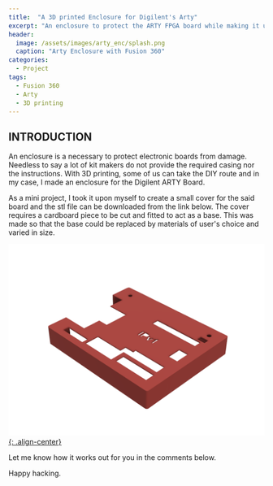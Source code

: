 ```yaml
---
title:  "A 3D printed Enclosure for Digilent's Arty"
excerpt: "An enclosure to protect the ARTY FPGA board while making it useful."
header:
  image: /assets/images/arty_enc/splash.png
  caption: "Arty Enclosure with Fusion 360"
categories:
  - Project
tags:
  - Fusion 360
  - Arty
  - 3D printing
---
```


## INTRODUCTION

An enclosure is a necessary to protect electronic boards from damage. Needless to say a lot of kit makers do not provide the required casing nor the instructions. With 3D printing, some of us can take the DIY route and in my case, I made an enclosure for the Digilent ARTY Board.

As a mini project, I took it upon myself to create a small cover for the said board and the stl file can be downloaded from the link below. The cover requires a cardboard piece to be cut and fitted to act as a base. This was made so that the base could be replaced by materials of user's choice and varied in size.

<a href="https://bodgewires.github.io/assets/images/arty_enc/arty.stl">![alt text](/assets/images/arty_enc/arty_enc.png){: .align-center}</a>

Let me know how it works out for you in the comments below. 

Happy hacking.